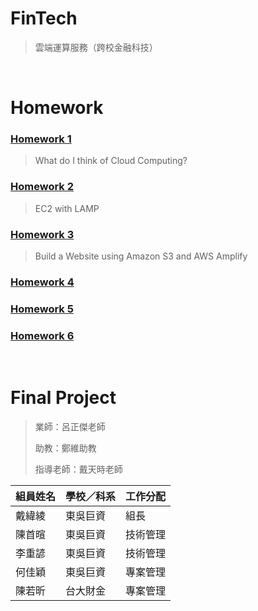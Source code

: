 # FinTech
> 雲端運算服務（跨校金融科技）

&nbsp;

# Homework
### [Homework 1](https://github.com/hannah890621/FinTech/blob/main/HW1/HW1.md)
> What do I think of Cloud Computing?



### [Homework 2](https://youtu.be/eAMW6D3pJ84)
> EC2 with LAMP



### [Homework 3](https://youtu.be/PSEy6EGkslA)
>Build a Website using Amazon S3 and AWS Amplify



### [Homework 4](https://github.com/hannah890621/FinTech/blob/main/HW1/HW1.md)
>



### [Homework 5](https://github.com/hannah890621/FinTech/blob/main/HW1/HW1.md)
>



### [Homework 6](https://github.com/hannah890621/FinTech/blob/main/HW1/HW1.md)
>

&nbsp;

# Final Project
> 業師：呂正傑老師
> 
> 助教：鄭維助教
> 
> 指導老師：戴天時老師

|組員姓名|學校／科系|工作分配|
|---|----|----|
|戴緯綾|東吳巨資|組長|
|陳首暄|東吳巨資|技術管理|
|李重諺|東吳巨資|技術管理|
|何佳穎|東吳巨資|專案管理|
|陳若昕|台大財金|專案管理|
